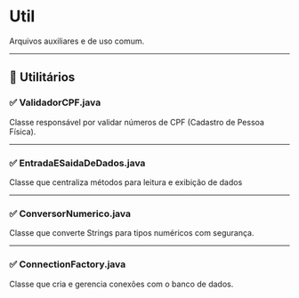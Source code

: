 # Util

Arquivos auxiliares e de uso comum.

---

## 📌 Utilitários

### ✅ ValidadorCPF.java

Classe responsável por validar números de CPF (Cadastro de Pessoa Física).

---

### ✅ EntradaESaidaDeDados.java

Classe que centraliza métodos para leitura e exibição de dados 

---

### ✅ ConversorNumerico.java

Classe que converte Strings para tipos numéricos com segurança.

---

### ✅ ConnectionFactory.java

Classe que cria e gerencia conexões com o banco de dados.
